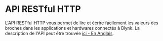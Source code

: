 # API RESTful HTTP
L'API RESTful HTTP vous permet de lire et écrire facilement les valeurs des broches dans les applications et hardwares connectés à Blynk.
La description de l'API peut être trouvée [ici - En Anglais](http://docs.blynkapi.apiary.io).